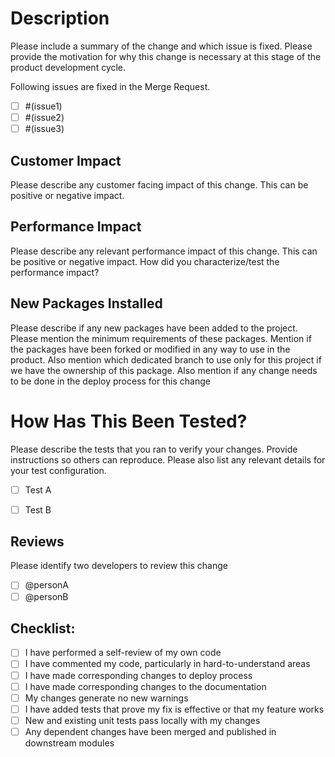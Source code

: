 # Description

Please include a summary of the change and which issue is fixed. Please provide the motivation for why this change is necessary at this stage of the product development cycle.

Following issues are fixed in the Merge Request. 
- [ ] #(issue1)
- [ ] #(issue2)
- [ ] #(issue3)

## Customer Impact

Please describe any customer facing impact of this change. This can be positive or negative impact.

## Performance Impact

Please describe any relevant performance impact of this change. This can be positive or negative impact. How did you characterize/test the performance impact?

## New Packages Installed

Please describe if any new packages have been added to the project. Please mention the minimum requirements of these packages. Mention if the packages have been forked or modified in any way to use in the product. Also mention which dedicated branch to use only for this project if we have the ownership of this package. Also mention if any change needs to be done in the deploy process for this change

# How Has This Been Tested?

Please describe the tests that you ran to verify your changes. Provide instructions so others can reproduce. Please also list any relevant details for your test configuration.

- [ ] Test A
- [ ] Test B


## Reviews

Please identify two developers to review this change

- [ ] @personA
- [ ] @personB

## Checklist:

- [ ] I have performed a self-review of my own code
- [ ] I have commented my code, particularly in hard-to-understand areas
- [ ] I have made corresponding changes to deploy process
- [ ] I have made corresponding changes to the documentation
- [ ] My changes generate no new warnings
- [ ] I have added tests that prove my fix is effective or that my feature works
- [ ] New and existing unit tests pass locally with my changes
- [ ] Any dependent changes have been merged and published in downstream modules
